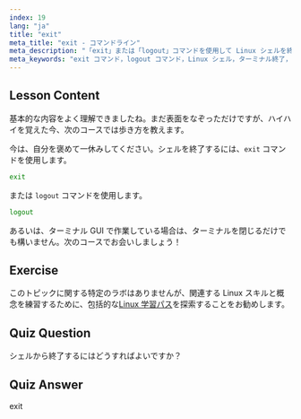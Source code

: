 ```yaml
---
index: 19
lang: "ja"
title: "exit"
meta_title: "exit - コマンドライン"
meta_description: "「exit」または「logout」コマンドを使用して Linux シェルを終了する方法を学びます。初心者向けの基本的なシェルナビゲーションを理解します。今日から Linux の旅を始めましょう！"
meta_keywords: "exit コマンド，logout コマンド，Linux シェル，ターミナル終了，Linux の基本，初心者向け Linux, Linux チュートリアル"
---
```


## Lesson Content

基本的な内容をよく理解できましたね。まだ表面をなぞっただけですが、ハイハイを覚えた今、次のコースでは歩き方を教えます。

今は、自分を褒めて一休みしてください。シェルを終了するには、`exit` コマンドを使用します。

```bash
exit
```

または `logout` コマンドを使用します。

```bash
logout
```

あるいは、ターミナル GUI で作業している場合は、ターミナルを閉じるだけでも構いません。次のコースでお会いしましょう！

## Exercise

このトピックに関する特定のラボはありませんが、関連する Linux スキルと概念を練習するために、包括的な[Linux 学習パス](https://labex.io/ja/learn/linux)を探索することをお勧めします。

## Quiz Question

シェルから終了するにはどうすればよいですか？

## Quiz Answer

exit
